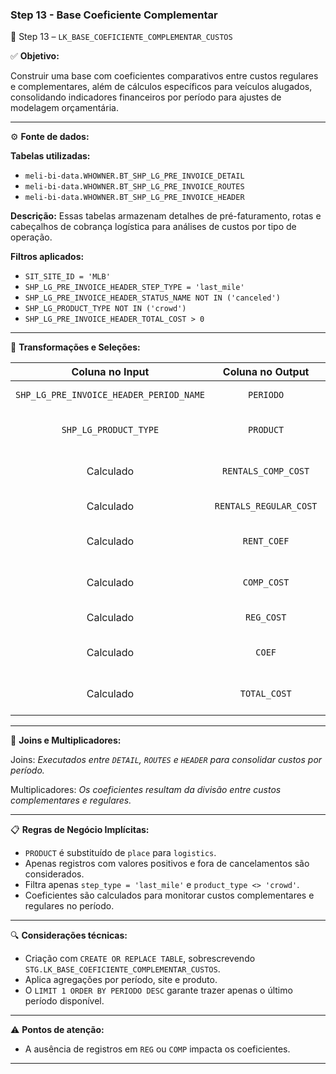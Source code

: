 ### Step 13 - Base Coeficiente Complementar

🔹 Step 13 – `LK_BASE_COEFICIENTE_COMPLEMENTAR_CUSTOS`

✅ **Objetivo:**

Construir uma base com coeficientes comparativos entre custos regulares e complementares, além de cálculos específicos para veículos alugados, consolidando indicadores financeiros por período para ajustes de modelagem orçamentária.

---

⚙️ **Fonte de dados:**

**Tabelas utilizadas:**
- `meli-bi-data.WHOWNER.BT_SHP_LG_PRE_INVOICE_DETAIL`
- `meli-bi-data.WHOWNER.BT_SHP_LG_PRE_INVOICE_ROUTES`
- `meli-bi-data.WHOWNER.BT_SHP_LG_PRE_INVOICE_HEADER`

**Descrição:** Essas tabelas armazenam detalhes de pré-faturamento, rotas e cabeçalhos de cobrança logística para análises de custos por tipo de operação.

**Filtros aplicados:**
- `SIT_SITE_ID = 'MLB'`
- `SHP_LG_PRE_INVOICE_HEADER_STEP_TYPE = 'last_mile'`
- `SHP_LG_PRE_INVOICE_HEADER_STATUS_NAME NOT IN ('canceled')`
- `SHP_LG_PRODUCT_TYPE NOT IN ('crowd')`
- `SHP_LG_PRE_INVOICE_HEADER_TOTAL_COST > 0`

---

📐 **Transformações e Seleções:**

| **Coluna no Input**               | **Coluna no Output**               | **Descrição**                                                         |
| :--------------------------------:| :---------------------------------:| :---------------------------------------------------------------------|
| `SHP_LG_PRE_INVOICE_HEADER_PERIOD_NAME` | `PERIODO`                  | Período de referência (mês/ano)                                       |
| `SHP_LG_PRODUCT_TYPE`             | `PRODUCT`                          | Tipo de produto ajustado (ex: `logistics`)                            |
| Calculado                          | `RENTALS_COMP_COST`                | Custo com veículos alugados em dias úteis                             |
| Calculado                          | `RENTALS_REGULAR_COST`             | Custo total de rotas de veículos alugados                             |
| Calculado                          | `RENT_COEF`                        | Coeficiente aluguel (`RENTALS_COMP_COST / RENTALS_REGULAR_COST`)      |
| Calculado                          | `COMP_COST`                        | Custo total de pré-faturas complementares                             |
| Calculado                          | `REG_COST`                         | Custo total de pré-faturas regulares                                  |
| Calculado                          | `COEF`                             | Coeficiente geral (`COMP_COST / REG_COST`)                            |
| Calculado                          | `TOTAL_COST`                       | Custo total do período (complementar + regular)                       |

---

🔁 **Joins e Multiplicadores:**

Joins: *Executados entre `DETAIL`, `ROUTES` e `HEADER` para consolidar custos por período.*

Multiplicadores: *Os coeficientes resultam da divisão entre custos complementares e regulares.*

---

📋 **Regras de Negócio Implícitas:**

- `PRODUCT` é substituído de `place` para `logistics`.
- Apenas registros com valores positivos e fora de cancelamentos são considerados.
- Filtra apenas `step_type = 'last_mile'` e `product_type <> 'crowd'`.
- Coeficientes são calculados para monitorar custos complementares e regulares no período.

---

🔍 **Considerações técnicas:**

- Criação com `CREATE OR REPLACE TABLE`, sobrescrevendo `STG.LK_BASE_COEFICIENTE_COMPLEMENTAR_CUSTOS`.
- Aplica agregações por período, site e produto.
- O `LIMIT 1 ORDER BY PERIODO DESC` garante trazer apenas o último período disponível.

---

⚠️ **Pontos de atenção:**

- A ausência de registros em `REG` ou `COMP` impacta os coeficientes.

---
